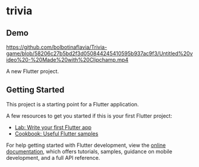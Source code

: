 # trivia

## Demo
https://github.com/bolbotinaflavia/Trivia-game/blob/58206c27b5bd2f3d050844245410595b937ac9f3/Untitled%20video%20-%20Made%20with%20Clipchamp.mp4

A new Flutter project.

## Getting Started

This project is a starting point for a Flutter application.

A few resources to get you started if this is your first Flutter project:

- [Lab: Write your first Flutter app](https://docs.flutter.dev/get-started/codelab)
- [Cookbook: Useful Flutter samples](https://docs.flutter.dev/cookbook)

For help getting started with Flutter development, view the
[online documentation](https://docs.flutter.dev/), which offers tutorials,
samples, guidance on mobile development, and a full API reference.
